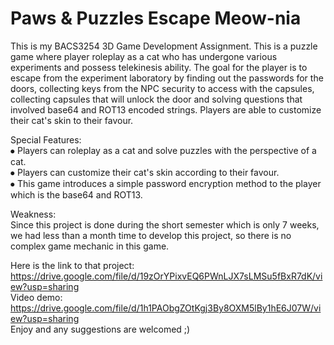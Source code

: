 # Paws & Puzzles Escape Meow-nia
This is my BACS3254 3D Game Development Assignment. This is a puzzle game where player roleplay as a cat who has undergone various experiments and possess telekinesis ability. The goal for the player is to escape from the experiment laboratory by finding out the passwords for the doors, collecting keys from the NPC security to access with the capsules, collecting capsules that will unlock the door and solving questions that involved base64 and ROT13 encoded strings. Players are able to customize their cat's skin to their favour.

Special Features:</br>
⦁ Players can roleplay as a cat and solve puzzles with the perspective of a cat. </br>
⦁ Players can customize their cat's skin according to their favour. </br>
⦁ This game introduces a simple password encryption method to the player which is the base64 and ROT13. </br>

Weakness:</br>
Since this project is done during the short semester which is only 7 weeks, we had less than a month time to develop this project, so there is no complex game mechanic in this game.

Here is the link to that project: https://drive.google.com/file/d/19zOrYPixvEQ6PWnLJX7sLMSu5fBxR7dK/view?usp=sharing </br>
Video demo: https://drive.google.com/file/d/1h1PAObgZOtKgj3By8OXM5lBy1hE6J07W/view?usp=sharing </br>
Enjoy and any suggestions are welcomed ;)
